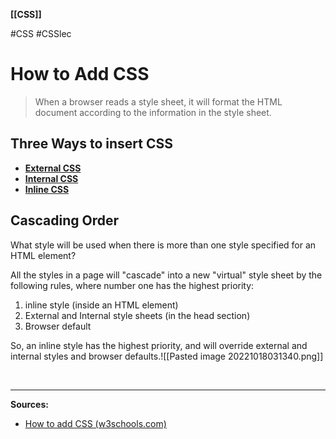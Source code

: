 **[[CSS]]**

#CSS #CSSlec 
# How to Add CSS
> When a browser reads a style sheet, it will format the HTML document according to the information in the style sheet.

## Three Ways to insert CSS
- **[External CSS](CSSexternal.md)**
- **[Internal CSS](CSSinternal.md)**
- **[Inline CSS](CSSinline.md)**

## Cascading Order
What style will be used when there is more than one style specified for an HTML element?

All the styles in a page will "cascade" into a new "virtual" style sheet by the following rules, where number one has the highest priority:
1. inline style (inside an HTML element)
2. External and Internal style sheets (in the head section)
3. Browser default

So, an inline style has the highest priority, and will override external and internal styles and browser defaults.![[Pasted image 20221018031340.png]]

<br>

---
**Sources:**
- [How to add CSS (w3schools.com)](https://www.w3schools.com/css/css_howto.asp)